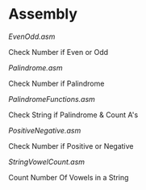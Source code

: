 # Assembly

*EvenOdd.asm*

Check Number if Even or Odd

*Palindrome.asm*

Check Number if Palindrome

*PalindromeFunctions.asm*

Check String if Palindrome & Count A's

*PositiveNegative.asm*

Check Number if Positive or Negative

*StringVowelCount.asm*

Count Number Of Vowels in a String
